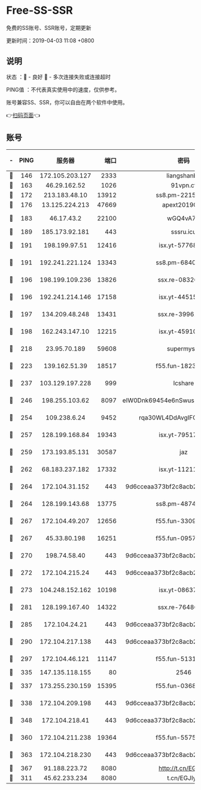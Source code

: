 # Free-SS-SSR

免费的SS账号、SSR账号，定期更新

更新时间：2019-04-03 11:08 +0800

## 说明

状态     ：🙂 - 良好 🙁 - 多次连接失败或连接超时

PING值   ：不代表真实使用中的速度，仅供参考。

账号兼容SS、SSR，你可以自由在两个软件中使用。

👉[扫码页面](https://liesauer.github.io/Free-SS-SSR/)👈

## 账号

|-|PING|服务器|端口|密码|加密方式|区域|
|:----:|:----:|:-----:|-----:|:----:|:----:|:----:|
|🙂|146|172.105.203.127|2333|liangshanbo|chacha20|JP|
|🙂|163|46.29.162.52|1026|91vpn.cf|rc4-md5|RU|
|🙂|172|213.183.48.10|13912|ss8.pm-22156401|rc4-md5|RU|
|🙂|176|13.125.224.213|47669|apext2019001|chacha20|KR|
|🙂|183|46.17.43.2|22100|wGQ4vA7D|aes-256-gcm|RU|
|🙂|189|185.173.92.181|443|sssru.icu|rc4-md5|RU|
|🙂|191|198.199.97.51|12416|isx.yt-57768817|aes-256-cfb|US|
|🙂|191|192.241.221.124|13343|ss8.pm-68405899|aes-256-cfb|US|
|🙂|196|198.199.109.236|13826|ssx.re-08326008|aes-256-cfb|US|
|🙂|196|192.241.214.146|17158|isx.yt-44515301|aes-256-cfb|US|
|🙂|197|134.209.48.248|13431|ssx.re-39961207|aes-256-cfb|US|
|🙂|198|162.243.147.10|12215|isx.yt-45910639|aes-256-cfb|US|
|🙂|218|23.95.70.189|59608|supermyssr|chacha20-ietf|US|
|🙂|223|139.162.51.39|18517|f55.fun-18237824|aes-256-cfb|SG|
|🙂|237|103.129.197.228|999|lcshare|aes-256-cfb|US|
|🙂|246|198.255.103.62|8097|eIW0Dnk69454e6nSwuspv9DmS201tQ0D|aes-256-cfb|US|
|🙂|254|109.238.6.24|9452|rqa30WL4DdAvgIFG6Fs3znzTa|aes-256-cfb|FR|
|🙂|257|128.199.168.84|19343|isx.yt-79517808|aes-256-cfb|SG|
|🙂|259|173.193.85.131|30587|jaz|aes-256-cfb|US|
|🙂|262|68.183.237.182|17332|isx.yt-11211578|aes-256-cfb|SG|
|🙂|264|172.104.31.152|443|9d6cceaa373bf2c8acb22e60b6a58be6|aes-256-cfb|US|
|🙂|264|128.199.143.68|13775|ss8.pm-48740881|aes-256-cfb|SG|
|🙂|267|172.104.49.207|12656|f55.fun-33093781|aes-256-cfb|SG|
|🙂|267|45.33.80.198|16251|f55.fun-09570077|aes-256-cfb|US|
|🙂|270|198.74.58.40|443|9d6cceaa373bf2c8acb22e60b6a58be6|aes-256-cfb|US|
|🙂|272|172.104.215.24|443|9d6cceaa373bf2c8acb22e60b6a58be6|aes-256-cfb|US|
|🙂|273|104.248.152.162|10198|isx.yt-08637279|aes-256-cfb|SG|
|🙂|281|128.199.167.40|14322|ssx.re-76486962|aes-256-cfb|SG|
|🙂|285|172.104.24.21|443|9d6cceaa373bf2c8acb22e60b6a58be6|aes-256-cfb|US|
|🙂|290|172.104.217.138|443|9d6cceaa373bf2c8acb22e60b6a58be6|aes-256-cfb|US|
|🙂|297|172.104.46.121|11147|f55.fun-51319184|aes-256-cfb|SG|
|🙂|335|147.135.118.155|80|2546|chacha20|US|
|🙂|337|173.255.230.159|15395|f55.fun-03681887|aes-256-cfb|US|
|🙂|338|172.104.209.198|443|9d6cceaa373bf2c8acb22e60b6a58be6|aes-256-cfb|US|
|🙂|348|172.104.218.41|443|9d6cceaa373bf2c8acb22e60b6a58be6|aes-256-cfb|US|
|🙂|360|172.104.211.238|19364|f55.fun-55755367|aes-256-cfb|US|
|🙂|363|172.104.218.230|443|9d6cceaa373bf2c8acb22e60b6a58be6|aes-256-cfb|US|
|🙂|367|91.188.223.72|8080|http://t.cn/EGJIyrl|rc4-md5|RU|
|🙂|311|45.62.233.234|8080|t.cn/EGJIyrl|rc4-md5|CA|
